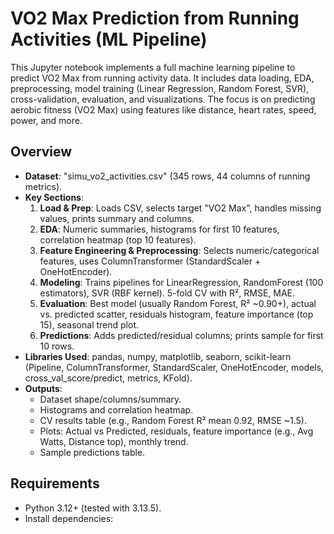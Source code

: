 # VO2 Max Prediction from Running Activities (ML Pipeline)

This Jupyter notebook implements a full machine learning pipeline to predict VO2 Max from running activity data. It includes data loading, EDA, preprocessing, model training (Linear Regression, Random Forest, SVR), cross-validation, evaluation, and visualizations. The focus is on predicting aerobic fitness (VO2 Max) using features like distance, heart rates, speed, power, and more.

## Overview
- **Dataset**: "simu_vo2_activities.csv" (345 rows, 44 columns of running metrics).
- **Key Sections**:
  1. **Load & Prep**: Loads CSV, selects target "VO2 Max", handles missing values, prints summary and columns.
  2. **EDA**: Numeric summaries, histograms for first 10 features, correlation heatmap (top 10 features).
  3. **Feature Engineering & Preprocessing**: Selects numeric/categorical features, uses ColumnTransformer (StandardScaler + OneHotEncoder).
  4. **Modeling**: Trains pipelines for LinearRegression, RandomForest (100 estimators), SVR (RBF kernel). 5-fold CV with R², RMSE, MAE.
  5. **Evaluation**: Best model (usually Random Forest, R² ~0.90+), actual vs. predicted scatter, residuals histogram, feature importance (top 15), seasonal trend plot.
  6. **Predictions**: Adds predicted/residual columns; prints sample for first 10 rows.
- **Libraries Used**: pandas, numpy, matplotlib, seaborn, scikit-learn (Pipeline, ColumnTransformer, StandardScaler, OneHotEncoder, models, cross_val_score/predict, metrics, KFold).
- **Outputs**:
  - Dataset shape/columns/summary.
  - Histograms and correlation heatmap.
  - CV results table (e.g., Random Forest R² mean 0.92, RMSE ~1.5).
  - Plots: Actual vs Predicted, residuals, feature importance (e.g., Avg Watts, Distance top), monthly trend.
  - Sample predictions table.

## Requirements
- Python 3.12+ (tested with 3.13.5).
- Install dependencies:


```python

```
